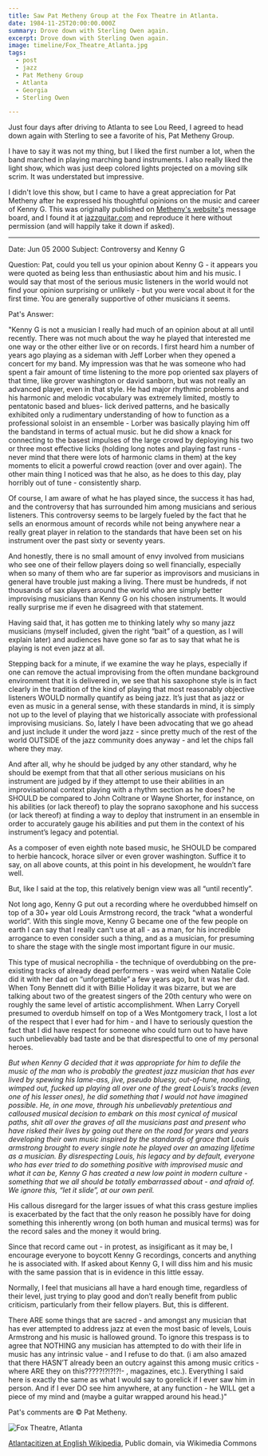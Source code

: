 ```yaml
---
title: Saw Pat Metheny Group at the Fox Theatre in Atlanta.
date: 1984-11-25T20:00:00.000Z
summary: Drove down with Sterling Owen again.
excerpt: Drove down with Sterling Owen again.
image: timeline/Fox_Theatre_Atlanta.jpg
tags:
  - post 
  - jazz
  - Pat Metheny Group
  - Atlanta
  - Georgia
  - Sterling Owen

---
```


Just four days after driving to Atlanta to see Lou Reed, I agreed to head down again with Sterling to see a favorite of his, Pat Metheny Group.

I have to say it was not my thing, but I liked the first number a lot, when the band marched in playing marching band instruments. I also really liked the light show, which was just deep colored lights projected on a moving silk scrim. It was understated but impressive.

I didn't love this show, but I came to have a great appreciation for Pat Metheny after he expressed his thoughtful opinions on the music and career of Kenny G. This was originally published on [Metheny's website's](https://www.patmetheny.com/) message board, and I found it at [jazzguitar.com](https://www.jazzguitar.com/features/kennyg.html) and reproduce it here without permission (and will happily take it down if asked).

---

Date: Jun 05 2000 Subject: Controversy and Kenny G

Question: Pat, could you tell us your opinion about Kenny G - it appears you were quoted as being less than enthusiastic about him and his music. I would say that most of the serious music listeners in the world would not find your opinion surprising or unlikely - but you were vocal about it for the first time. You are generally supportive of other musicians it seems.

Pat's Answer:

"Kenny G is not a musician I really had much of an opinion about at all until recently. There was not much about the way he played that interested me one way or the other either live or on records. I first heard him a number of years ago playing as a sideman with Jeff Lorber when they opened a concert for my band. My impression was that he was someone who had spent a fair amount of time listening to the more pop oriented sax players of that time, like grover washington or david sanborn, but was not really an advanced player, even in that style. He had major rhythmic problems and his harmonic and melodic vocabulary was extremely limited, mostly to pentatonic based and blues- lick derived patterns, and he basically exhibited only a rudimentary understanding of how to function as a professional soloist in an ensemble - Lorber was basically playing him off the bandstand in terms of actual music. but he did show a knack for connecting to the basest impulses of the large crowd by deploying his two or three most effective licks (holding long notes and playing fast runs - never mind that there were lots of harmonic clams in them) at the key moments to elicit a powerful crowd reaction (over and over again). The other main thing I noticed was that he also, as he does to this day, play horribly out of tune - consistently sharp.

Of course, I am aware of what he has played since, the success it has had, and the controversy that has surrounded him among musicians and serious listeners. This controversy seems to be largely fueled by the fact that he sells an enormous amount of records while not being anywhere near a really great player in relation to the standards that have been set on his instrument over the past sixty or seventy years.

And honestly, there is no small amount of envy involved from musicians who see one of their fellow players doing so well financially, especially when so many of them who are far superior as improvisors and musicians in general have trouble just making a living. There must be hundreds, if not thousands of sax players around the world who are simply better improvising musicians than Kenny G on his chosen instruments. It would really surprise me if even he disagreed with that statement.

Having said that, it has gotten me to thinking lately why so many jazz musicians (myself included, given the right “bait” of a question, as I will explain later) and audiences have gone so far as to say that what he is playing is not even jazz at all.

Stepping back for a minute, if we examine the way he plays, especially if one can remove the actual improvising from the often mundane background environment that it is delivered in, we see that his saxophone style is in fact clearly in the tradition of the kind of playing that most reasonably objective listeners WOULD normally quantify as being jazz. It’s just that as jazz or even as music in a general sense, with these standards in mind, it is simply not up to the level of playing that we historically associate with professional improvising musicians. So, lately I have been advocating that we go ahead and just include it under the word jazz - since pretty much of the rest of the world OUTSIDE of the jazz community does anyway - and let the chips fall where they may.

And after all, why he should be judged by any other standard, why he should be exempt from that that all other serious musicians on his instrument are judged by if they attempt to use their abilities in an improvisational context playing with a rhythm section as he does? he SHOULD be compared to John Coltrane or Wayne Shorter, for instance, on his abilities (or lack thereof) to play the soprano saxophone and his success (or lack thereof) at finding a way to deploy that instrument in an ensemble in order to accurately gauge his abilities and put them in the context of his instrument’s legacy and potential.

As a composer of even eighth note based music, he SHOULD be compared to herbie hancock, horace silver or even grover washington. Suffice it to say, on all above counts, at this point in his development, he wouldn’t fare well.

But, like I said at the top, this relatively benign view was all “until recently”.

Not long ago, Kenny G put out a recording where he overdubbed himself on top of a 30+ year old Louis Armstrong record, the track “what a wonderful world”. With this single move, Kenny G became one of the few people on earth I can say that I really can't use at all - as a man, for his incredible arrogance to even consider such a thing, and as a musician, for presuming to share the stage with the single most important figure in our music.

This type of musical necrophilia - the technique of overdubbing on the pre-existing tracks of already dead performers - was weird when Natalie Cole did it with her dad on “unforgettable” a few years ago, but it was her dad. When Tony Bennett did it with Billie Holiday it was bizarre, but we are talking about two of the greatest singers of the 20th century who were on roughly the same level of artistic accomplishment. When Larry Coryell presumed to overdub himself on top of a Wes Montgomery track, I lost a lot of the respect that I ever had for him - and I have to seriously question the fact that I did have respect for someone who could turn out to have have such unbelievably bad taste and be that disrespectful to one of my personal heroes.

_But when Kenny G decided that it was appropriate for him to defile the music of the man who is probably the greatest jazz musician that has ever lived by spewing his lame-ass, jive, pseudo bluesy, out-of-tune, noodling, wimped out, fucked up playing all over one of the great Louis’s tracks (even one of his lesser ones), he did something that I would not have imagined possible. He, in one move, through his unbelievably pretentious and calloused musical decision to embark on this most cynical of musical paths, shit all over the graves of all the musicians past and present who have risked their lives by going out there on the road for years and years developing their own music inspired by the standards of grace that Louis armstrong brought to every single note he played over an amazing lifetime as a musician. By disrespecting Louis, his legacy and by default, everyone who has ever tried to do something positive with improvised music and what it can be, Kenny G has created a new low point in modern culture - something that we all should be totally embarrassed about - and afraid of. We ignore this, “let it slide”, at our own peril._

His callous disregard for the larger issues of what this crass gesture implies is exacerbated by the fact that the only reason he possibly have for doing something this inherently wrong (on both human and musical terms) was for the record sales and the money it would bring.

Since that record came out - in protest, as insigificant as it may be, I encourage everyone to boycott Kenny G recordings, concerts and anything he is associated with. If asked about Kenny G, I will diss him and his music with the same passion that is in evidence in this little essay.

Normally, I feel that musicians all have a hard enough time, regardless of their level, just trying to play good and don’t really benefit from public criticism, particularly from their fellow players. But, this is different.

There ARE some things that are sacred - and amongst any musician that has ever attempted to address jazz at even the most basic of levels, Louis Armstrong and his music is hallowed ground. To ignore this trespass is to agree that NOTHING any musician has attempted to do with their life in music has any intrinsic value - and I refuse to do that. (i am also amazed that there HASN’T already been an outcry against this among music critics - where ARE they on this?????!?!?!?!- , magazines, etc.). Everything I said here is exactly the same as what I would say to gorelick if I ever saw him in person. And if I ever DO see him anywhere, at any function - he WILL get a piece of my mind and (maybe a guitar wrapped around his head.)"

Pat's comments are © Pat Metheny.

![Fox Theatre, Atlanta](/static/img/timeline/Fox_Theatre_Atlanta.jpg)

<a href="https://commons.wikimedia.org/wiki/File:Fox_Theatre_Atlanta.jpg">Atlantacitizen at English Wikipedia</a>, Public domain, via Wikimedia Commons

